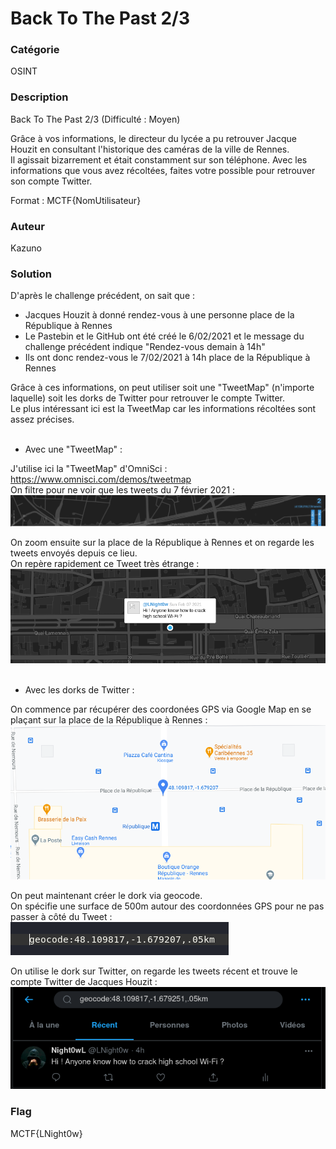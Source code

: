 # Back To The Past 2/3

### Catégorie

OSINT

### Description

Back To The Past 2/3 (Difficulté : Moyen)

Grâce à vos informations, le directeur du lycée a pu retrouver Jacque Houzit en consultant l'historique des caméras de la ville de Rennes. <br/>
Il agissait bizarrement et était constamment sur son téléphone. Avec les informations que vous avez récoltées, faites votre possible pour retrouver son compte Twitter.

Format : MCTF{NomUtilisateur}

### Auteur 

Kazuno

### Solution


D'après le challenge précédent, on sait que :<br/>

 - Jacques Houzit à donné rendez-vous à une personne place de la République à Rennes
 - Le Pastebin et le GitHub ont été créé le 6/02/2021 et le message du challenge précédent indique "Rendez-vous demain à 14h"
 - Ils ont donc rendez-vous le 7/02/2021 à 14h place de la République à Rennes

Grâce à ces informations, on peut utiliser soit une "TweetMap" (n'importe laquelle) soit les dorks de Twitter pour retrouver le compte Twitter.<br/>
Le plus intéressant ici est la TweetMap car les informations récoltées sont assez précises.<br/><br/>

- Avec une "TweetMap" :<br/>

J'utilise ici la "TweetMap" d'OmniSci : https://www.omnisci.com/demos/tweetmap<br/>
On filtre pour ne voir que les tweets du 7 février 2021 :<br/>
![alt](images/filtre.png)
<br/>

On zoom ensuite sur la place de la République à Rennes et on regarde les tweets envoyés depuis ce lieu.<br/>
On repère rapidement ce Tweet très étrange :<br/>
![alt](images/tweetmap.png)
<br/><br/>

- Avec les dorks de Twitter :<br/>

On commence par récupérer des coordonées GPS via Google Map en se plaçant sur la place de la République à Rennes :<br/>
![alt](images/gps.png)
<br/>

On peut maintenant créer le dork via geocode.<br/>
On spécifie une surface de 500m autour des coordonnées GPS pour ne pas passer à côté du Tweet :<br/>
![alt](images/dork.png)
<br/>

On utilise le dork sur Twitter, on regarde les tweets récent et trouve le compte Twitter de Jacques Houzit :<br/>
![alt](images/tweet.png)
<br/>

### Flag
 
MCTF{LNight0w}
